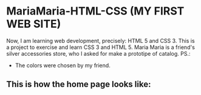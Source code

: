 # MariaMaria-HTML-CSS (MY FIRST WEB SITE)
Now, I am learning web development, precisely: HTML 5 and CSS 3. This is a project to exercise and learn CSS 3 and HTML 5. Maria Maria is a friend's silver accessories store, who I asked for make a prototipe of  catalog.
PS.:
* The colors were chosen by my friend.

## This is how the home page looks like:


<img scr="imagens/home.jpg">
